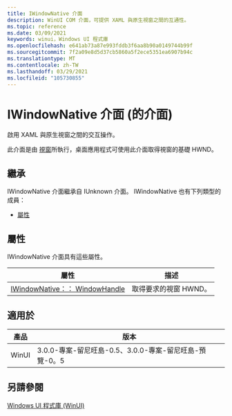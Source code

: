 ```yaml
---
title: IWindowNative 介面
description: WinUI COM 介面，可提供 XAML 與原生視窗之間的互通性。
ms.topic: reference
ms.date: 03/09/2021
keywords: winui，Windows UI 程式庫
ms.openlocfilehash: e641ab73a87e993fddb3f6aa8b90a0149744b99f
ms.sourcegitcommit: 7f2a09e8d5d37cb5860a5f2ece5351ea6907b94c
ms.translationtype: MT
ms.contentlocale: zh-TW
ms.lasthandoff: 03/29/2021
ms.locfileid: "105730855"
---
```

# <a name="iwindownative-interface-microsoftuixamlwindowh"></a>IWindowNative 介面 (的介面) 

啟用 XAML 與原生視窗之間的交互操作。

此介面是由 [視窗](/windows/winui/api/microsoft.ui.xaml.window)所執行，桌面應用程式可使用此介面取得視窗的基礎 HWND。

## <a name="inheritance"></a>繼承

IWindowNative 介面繼承自 IUnknown 介面。 IWindowNative 也有下列類型的成員：

- [屬性](#properties)

## <a name="properties"></a>屬性

IWindowNative 介面具有這些屬性。

| 屬性 | 描述 |
| --- | --- |
| [IWindowNative：： WindowHandle](iwindownative-windowhandle.md) | 取得要求的視窗 HWND。 |

## <a name="applies-to"></a>適用於

| 產品 | 版本 |
| --- | --- |
| WinUI | 3.0.0-專案-留尼旺島-0.5、3.0.0-專案-留尼旺島-預覽-0。5 |

## <a name="see-also"></a>另請參閱

[Windows UI 程式庫 (WinUI)](../index.md)
